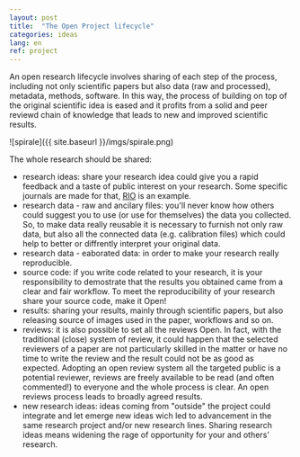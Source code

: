 ```yaml
---
layout: post
title:  "The Open Project lifecycle"
categories: ideas
lang: en
ref: project
---
```

An open research lifecycle involves sharing of each step of the process, including not only scientific papers but also data (raw and processed), metadata, methods, software. In this way, the process of building on top of the original scientific idea is eased and it profits from a solid and peer reviewd chain of knowledge that leads to new and improved scientific results.

![spirale]({{ site.baseurl }}/imgs/spirale.png)

The whole research should be shared: 
* research ideas: share your research idea could give you a rapid feedback and a taste of public interest on your research. Some specific journals are made for that, [RIO][rio] is an example.
* research data - raw and ancilary files: you'll never know how others could suggest you to use (or use for themselves) the data you collected. So, to make data really reusable it is necessary to furnish not only raw data, but also all the connected data (e.g. calibration files) which could help to better or diffrently interpret your original data.
* research data - eaborated data: in order to make your research really reproducible.
* source code: if you write code related to your research, it is your responsibility to demostrate that the results you obtained came from a clear and fair workflow. To meet the reproducibility of your research share your source code, make it Open!
* results: sharing your results, mainly through scientific papers, but also releasing source of images used in the paper, workflows and so on.
* reviews: it is also possible to set all the reviews Open. In fact, with the traditional (close) system of review, it could happen that the selected reviewers of a paper are not particularly skilled in the matter or have no time to write the review and the result could not be as good as expected. Adopting an open review system all the targeted public is a potential reviewer, reviews are freely available to be read (and often commented!) to everyone and the whole process is clear. An open reviews process leads to broadly agreed results.
* new research ideas: ideas coming from "outside" the project could integrate and let emerge new ideas wich led to advancement in the same research project and/or new research lines. Sharing research ideas means widening the rage of opportunity for your and others' research.


[rio]: http://riojournal.com/
